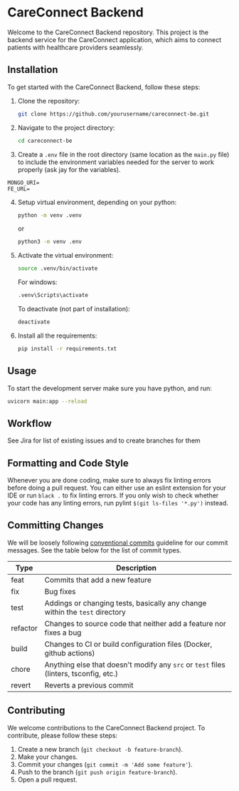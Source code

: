 # CareConnect Backend

Welcome to the CareConnect Backend repository. This project is the backend service for the CareConnect application, which aims to connect patients with healthcare providers seamlessly.

## Installation

To get started with the CareConnect Backend, follow these steps:

1. Clone the repository:
   ```bash
   git clone https://github.com/yourusername/careconnect-be.git
   ```
2. Navigate to the project directory:
   ```bash
   cd careconnect-be
   ```
3. Create a `.env` file in the root directory (same location as the `main.py` file) to include the environment variables needed for the server to work properly (ask jay for the variables).

```shell
MONGO_URI=
FE_URL=
```

4. Setup virtual environment, depending on your python:

   ```bash
   python -m venv .venv
   ```

   or

   ```bash
   python3 -m venv .env
   ```

5. Activate the virtual environment:

   ```bash
   source .venv/bin/activate
   ```

   For windows:

   ```bash
   .venv\Scripts\activate
   ```

   To deactivate (not part of installation):

   ```bash
   deactivate
   ```

6. Install all the requirements:
   ```bash
   pip install -r requirements.txt
   ```

## Usage

To start the development server make sure you have python, and run:

```bash
uvicorn main:app --reload
```

## Workflow

See Jira for list of existing issues and to create branches for them

## Formatting and Code Style

Whenever you are done coding, make sure to always fix linting errors before doing a pull request. You can either use an eslint extension for your IDE or run `black .` to fix linting errors. If you only wish to check whether your code has any linting errors, run pylint `$(git ls-files '*.py')` instead.

## Committing Changes

We will be loosely following [conventional commits](https://www.conventionalcommits.org/en/v1.0.0/) guideline for our commit messages. See the table below for the list of commit types.

| Type     | Description                                                                           |
| -------- | ------------------------------------------------------------------------------------- |
| feat     | Commits that add a new feature                                                        |
| fix      | Bug fixes                                                                             |
| test     | Addings or changing tests, basically any change within the `test` directory           |
| refactor | Changes to source code that neither add a feature nor fixes a bug                     |
| build    | Changes to CI or build configuration files (Docker, github actions)                   |
| chore    | Anything else that doesn't modify any `src` or `test` files (linters, tsconfig, etc.) |
| revert   | Reverts a previous commit                                                             |

## Contributing

We welcome contributions to the CareConnect Backend project. To contribute, please follow these steps:

1. Create a new branch (`git checkout -b feature-branch`).
2. Make your changes.
3. Commit your changes (`git commit -m 'Add some feature'`).
4. Push to the branch (`git push origin feature-branch`).
5. Open a pull request.
